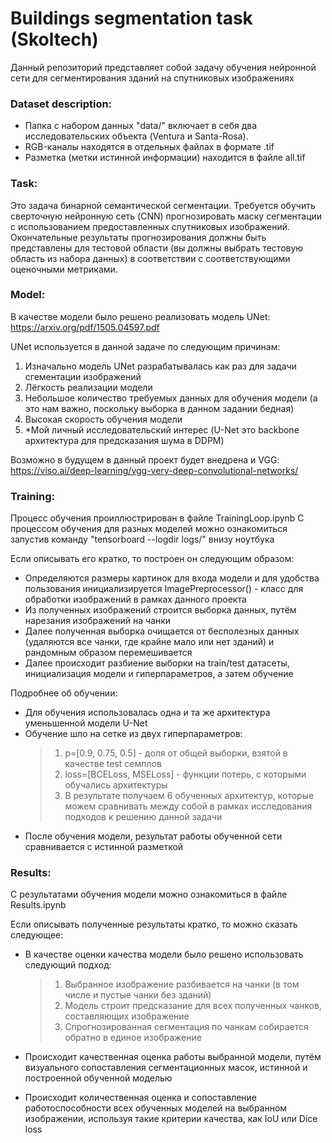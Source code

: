 # Buildings segmentation task (Skoltech)
Данный репозиторий представляет собой задачу обучения нейронной сети для сегментирования зданий на спутниковых изображениях


### Dataset description:
- Папка с набором данных "data/" включает в себя два исследовательских объекта (Ventura и Santa-Rosa).
- RGB-каналы находятся в отдельных файлах в формате .tif
- Разметка (метки истинной информации) находится в файле all.tif


### Task:
Это задача бинарной семантической сегментации. Требуется обучить сверточную нейронную сеть (CNN) прогнозировать маску сегментации с использованием предоставленных спутниковых изображений. Окончательные результаты прогнозирования должны быть представлены для тестовой области (вы должны выбрать тестовую область из набора данных) в соответствии с соответствующими оценочными метриками.


### Model:
В качестве модели было решено реализовать модель UNet: https://arxiv.org/pdf/1505.04597.pdf 

UNet используется в данной задаче по следующим причинам:
1. Изначально модель UNet разрабатывалась как раз для задачи сгементации изображений
2. Лёгкость реализации модели
3. Небольшое количество требуемых данных для обучения модели (а это нам важно, поскольку выборка в данном задании бедная)
4. Высокая скорость обучения модели
5. *Мой личный исследовательский интерес (U-Net это backbone архитектура для предсказания шума в DDPM)

Возможно в будущем в данный проект будет внедрена и VGG: https://viso.ai/deep-learning/vgg-very-deep-convolutional-networks/


### Training:
Процесс обучения проиллюстрирован в файле TrainingLoop.ipynb
С процессом обучения для разных моделей можно ознакомиться запустив команду "tensorboard --logdir logs/" внизу ноутбука

Если описывать его кратко, то построен он следующим образом:
- Определяются размеры картинок для входа модели и для удобства пользования инициализируется ImagePreprocessor() - класс для обработки изображений в рамках данного проекта
- Из полученных изображений строится выборка данных, путём нарезания изображений на чанки
- Далее полученная выборка очищается от бесполезных данных (удаляются все чанки, где крайне мало или нет зданий) и рандомным образом перемешивается
- Далее происходит разбиение выборки на train/test датасеты, инициализация модели и гиперпараметров, а затем обучение


Подробнее об обучении:
- Для обучения использовалась одна и та же архитектура уменьшенной модели U-Net
- Обучение шло на сетке из двух гиперпараметров:
    >1. p=[0.9, 0.75, 0.5] - доля от общей выборки, взятой в качестве test семплов 
    >2. loss=[BCELoss, MSELoss] - функции потерь, с которыми обучались архитектуры
    >3. В результате получаем 6 обученных архитектур, которые можем сравнивать между собой в рамках исследования подходов к решению данной задачи
- После обучения модели, результат работы обученной сети сравнивается с истинной разметкой


### Results:
С результатами обучения модели можно ознакомиться в файле Results.ipynb

Если описывать полученные результаты кратко, то можно сказать следующее:
- В качестве оценки качества модели было решено использовать следующий подход:
    > 1. Выбранное изображение разбивается на чанки (в том числе и пустые чанки без зданий)
    > 2. Модель строит предсказание для всех полученных чанков, составляющих изображение 
    > 3. Спрогнозированная сегментация по чанкам собирается обратно в единое изображение

- Происходит качественная оценка работы выбранной модели, путём визуального сопоставления сегментационных масок, истинной и построенной обученной моделью
- Происходит количественная оценка и сопоставление работоспособности всех обученных моделей на выбранном изображении, используя такие критерии качества, как IoU или Dice loss